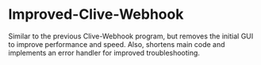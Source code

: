 # Improved-Clive-Webhook
Similar to the previous Clive-Webhook program, but removes the initial GUI to improve performance and speed. Also, shortens main code and implements an error handler for improved troubleshooting.
